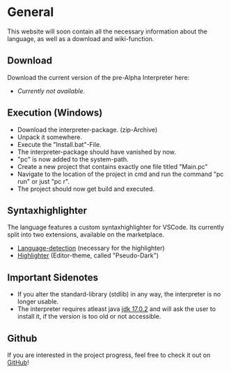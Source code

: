 # General
This website will soon contain all the necessary information about the language, as well as a download and wiki-function.

## Download
Download the current version of the pre-Alpha Interpreter here:
 - <em>Currently not available.</em>

## Execution (Windows)
 - Download the interpreter-package. (zip-Archive)
 - Unpack it somewhere.
 - Execute the "Install.bat"-File.
 - The interpreter-package should have vanished by now.
 - "pc" is now added to the system-path.
 - Create a new project that contains exactly one file titled "Main.pc"
 - Navigate to the location of the project in cmd and run the command "pc run" or just "pc r".
 - The project should now get build and executed.

## Syntaxhighlighter
The language features a custom syntaxhighlighter for VSCode. Its currently split into two extensions, available on the marketplace.
- [Language-detection](https://marketplace.visualstudio.com/items?itemName=xtay.pseudocode-lang) (necessary for the highlighter)
- [Highlighter](https://marketplace.visualstudio.com/items?itemName=xtay.theme-pseudocode) (Editor-theme, called "Pseudo-Dark")


## Important Sidenotes
 - If you alter the standard-library (stdlib) in any way, the interpreter is no longer usable.
 - The interpreter requires atleast java [jdk 17.0.2](https://www.oracle.com/java/technologies/javase/jdk17-archive-downloads.html) and will ask the user to install it, if the version is too old or not accessible.


## Github
If you are interested in the project progress, feel free to check it out on [GitHub](https://github.com/xtay2/Pseudocode-II)!

